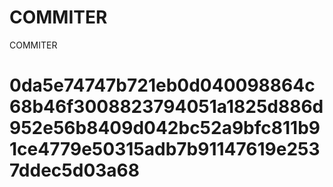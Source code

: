 # COMMITER
COMMITER






# 0da5e74747b721eb0d040098864c68b46f3008823794051a1825d886d952e56b8409d042bc52a9bfc811b91ce4779e50315adb7b91147619e2537ddec5d03a68
